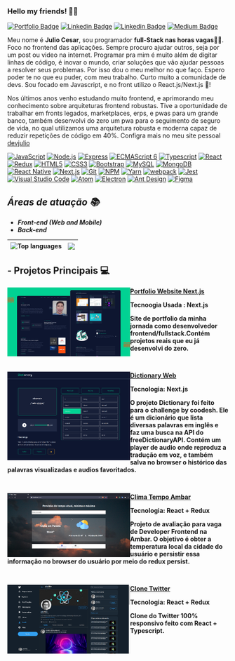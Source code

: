 ### Hello my friends! 🙋‍♂️

[![Portfolio Badge](https://img.shields.io/badge/Developer-Portifólio-black)](https://devjulio.com.br)
[![Linkedin Badge](https://img.shields.io/badge/-LinkedIn-blue?style=flat-square&logo=Linkedin&logoColor=white&link=https://www.linkedin.com/in/julio-cesar-filho-759653171/)](https://www.linkedin.com/in/julio-cesar-filho-759653171/)
[![Linkedin Badge](https://img.shields.io/badge/-Gmail-red?style=flat-square&logo=Gmail&logoColor=white&link=mailto:rodriguesjuliocesar145@gmail.com)](mailto:rodriguesjuliocesar145@gmail.com)
[![Medium Badge](https://img.shields.io/badge/-Medium-292929?style=flat-square&labelColor=292929&logo=Medium&link=https://medium.com/@juliofilho12)](https://medium.com/@juliofilho12)

Meu nome é <strong>Julio Cesar</strong>, sou programador <strong>full-Stack nas horas vagas👨‍💻</strong>. Foco no frontend das aplicações. Sempre procuro ajudar outros, seja por um post ou video na internet. Programar pra mim é muito além de digitar linhas de código, é inovar o mundo, criar soluções que vão ajudar pessoas a resolver seus problemas. Por isso dou o meu melhor no que faço. Espero poder te no que eu puder, com meu trabalho. Curto muito a comunidade de devs. Sou focado em Javascript, e no front utilizo o React.js/Next.js 💙!

Nos últimos anos venho estudando muito frontend, e aprimorando meu conhecimento sobre arquiteturas frontend robustas. Tive a oportunidade de trabalhar em fronts legados, marketplaces, erps, e pwas para um grande banco, também desenvolvi do zero um pwa para o seguimento de seguro de vida, no qual utilizamos uma arquitetura robusta e moderna capaz de reduzir repetições de código em 40%. Configra mais no meu site pessoal <a href="https://devjulio.tk">devjulio</a>

<a href="https://developer.mozilla.org/en-US/docs/Web/JavaScript" title="JavaScript"><img src="https://github.com/tomchen/stack-icons/blob/master/logos/javascript.svg" alt="JavaScript" width="21px" height="21px"></a>
<a href="https://nodejs.org/" title="Node.js"><img src="https://github.com/tomchen/stack-icons/blob/master/logos/nodejs-icon.svg" alt="Node.js" width="21px" height="21px"></a>
<a href="https://expressjs.com/" title="Express"><img src="https://github.com/MarioTerron/logo-images/blob/master/logos/expressjs.png" alt="Express" width="100px" height="21px"></a>
<a href="https://tc39.es/ecma262/" title="ECMAScript 6"><img src="https://github.com/tomchen/stack-icons/blob/master/logos/es6.svg" alt="ECMAScript 6" width="21px" height="21px"></a>
<a href="https://www.typescriptlang.org/" title="Typescript"><img src="https://github.com/tomchen/stack-icons/blob/master/logos/typescript-icon.svg" alt="Typescript" width="21px" height="21px"></a>
<a href="https://reactjs.org/" title="React"><img src="https://github.com/tomchen/stack-icons/blob/master/logos/react.svg" alt="React" width="21px" height="21px"></a>
<a href="https://redux.js.org/" title="Redux"><img src="https://github.com/tomchen/stack-icons/blob/master/logos/redux.svg" alt="Redux" width="21px" height="21px"></a>
<a href="https://www.w3.org/TR/html5/" title="HTML5"><img src="https://github.com/tomchen/stack-icons/blob/master/logos/html-5.svg" alt="HTML5" width="21px" height="21px"></a>
<a href="https://www.w3.org/TR/CSS/" title="CSS3"><img src="https://github.com/tomchen/stack-icons/blob/master/logos/css-3.svg" alt="CSS3" width="21px" height="21px"></a>
<a href="https://getbootstrap.com/" title="Bootstrap"><img src="https://github.com/tomchen/stack-icons/blob/master/logos/bootstrap.svg" alt="Bootstrap" width="21px" height="21px"></a>
<a href="https://dev.mysql.com/" title="MySQL"><img src="https://github.com/tomchen/stack-icons/blob/master/logos/mysql.svg" alt="MySQL" width="21px" height="21px"></a>
<a href="https://www.mongodb.org/" title="MongoDB"><img src="https://github.com/tomchen/stack-icons/blob/master/logos/mongodb-icon.svg" alt="MongoDB" width="21px" height="21px"></a>
<a href="https://reactnative.dev/" title="React Native"><img src="https://github.com/tomchen/stack-icons/blob/master/logos/react.svg" alt="React Native" width="21px" height="21px"></a>
<a href="" title="Next.js"><img src="https://github.com/tomchen/stack-icons/blob/master/logos/nextjs.svg" alt="Next.js" 
width="21px" height="21px"></a>
<a href="https://git-scm.com/" title="Git"><img src="https://github.com/tomchen/stack-icons/blob/master/logos/git-icon.svg" alt="Git" width="21px" height="21px"></a>
<a href="https://www.npmjs.com/" title="NPM"><img src="https://github.com/tomchen/stack-icons/blob/master/logos/npm.svg" alt="NPM" width="21px" height="21px"></a>
<a href="https://yarnpkg.com/" title="Yarn"><img src="https://github.com/tomchen/stack-icons/blob/master/logos/yarn.svg" alt="Yarn" width="21px" height="21px"></a>
<a href="https://webpack.js.org/" title="webpack"><img src="https://github.com/tomchen/stack-icons/blob/master/logos/webpack.svg" alt="webpack" width="21px" height="21px"></a>
<a href="https://jestjs.io/" title="Jest"><img src="https://github.com/tomchen/stack-icons/blob/master/logos/jest.svg" alt="Jest" width="21px" height="21px"></a>
<a href="https://code.visualstudio.com/" title="Visual Studio Code"><img src="https://github.com/tomchen/stack-icons/blob/master/logos/visual-studio-code.svg" alt="Visual Studio Code" width="21px" height="21px"></a>
<a href="https://atom.io/" title="Atom"><img src="https://github.com/tomchen/stack-icons/blob/master/logos/atom.svg" alt="Atom" width="21px" height="21px"></a>
<a href="https://electron.atom.io/" title="Electron"><img src="https://github.com/tomchen/stack-icons/blob/master/logos/electron.svg" alt="Electron" width="21px" height="21px"></a>
<a href="https://ant.design/" title="Ant Design"><img src="https://github.com/tomchen/stack-icons/blob/master/logos/ant-design.svg" alt="Ant Design" width="21px" height="21px"></a>
<a href="http://figma.com" title="Figma"><img src="https://camo.githubusercontent.com/9c25db6c8f2f83863c65be2cc47543020be957662831452aa5a7d6d81129f6fe/68747470733a2f2f63646e2e737667706f726e2e636f6d2f6c6f676f732f6669676d612e737667" alt="Figma" width="21px" height="21px"></a>

## **_Áreas de atuação 📚_**

- **_Front-end (Web and Mobile)_**
- **_Back-end_**

|<a><img align="center" src="https://github-readme-stats.vercel.app/api/top-langs/?username=JulioCesar012&layout=compact" alt="Top languages"/></a> | <a><img align="center" src="http://github-profile-summary-cards.vercel.app/api/cards/profile-details?username=JulioCesar012&theme=nord_dark" ></a> |
| ------------- | ------------- |

## - Projetos Principais 💻

<p align="left">
<a href="https://github.com/JulioCesar012/portfolio-website-nextjs#readme" title="Portfolio Website Next.js"><img src="https://github.com/JulioCesar012/portfolio-website-nextjs/blob/main/public/images/juliofilho_website.png" width="280px" align="left" title="Portfolio Website Next.js"/></a>
<a href="https://github.com/JulioCesar012/portfolio-website-nextjs"><strong>Portfolio Website Next.js</strong></a>
 
<strong>Tecnoogia Usada : Next.js</strong>

<strong>Site de portfolio da minha jornada como desenvolvedor frontend/fullstack.Contém projetos reais que eu já desenvolvi do zero.</strong></p><br>

<p align="left">
<a href="https://github.com/JulioCesar012/dictionary_web/blob/main/README.md" title="dictionary_web"><img src="https://github.com/JulioCesar012/dictionary_web/raw/main/public/dictionary.png" width="280px" align="left" title="Dictionary Web"/></a>
<a href="https://github.com/JulioCesar012/dictionary_web"><strong>Dictionary Web</strong></a>
 
<strong>Tecnologia: Next.js</strong>

<strong>O projeto Dictionary foi feito para o challenge by coodesh. Ele é um dicionário que lista diversas palavras em inglês e faz uma busca na API do freeDictionaryAPI. Contém um player de audio onde reproduz a tradução em voz, e também salva no browser o histórico das palavras visualizadas e audios favoritados.</strong></p><br>
</div>

<p align="left">
<a href="https://github.com/JulioCesar012/ClimaTempoAmbar/blob/master/README.md" title="ClimaTempoAmbar"><img src="https://github.com/JulioCesar012/ClimaTempoAmbar/raw/master/src/assets/TelaInicialPC.png" width="280px" align="left" title="ClimaTempoAmbar"/></a>
    
<a href="https://github.com/JulioCesar012/ClimaTempoAmbar"><strong>Clima Tempo Ambar</strong></a>
 
<strong>Tecnologia: React + Redux</strong>

<strong>Projeto de avaliação para vaga de Developer Frontend na Ambar. O objetivo é obter a temperatura local da cidade do usuário e persistir essa informação no browser do usuário por meio do redux persist.</strong></p><br>

<p align="left">
<a href="https://github.com/JulioCesar012/Clone_Twitter/blob/master/README.md" title="Clone_Twitter"><img src="https://github.com/JulioCesar012/Clone_Twitter/raw/master/github/clone_twitter.png" width="280px" align="left" title="Clone_Twitter"/></a>
    
<a href="https://github.com/JulioCesar012/Clone_Twitter"><strong>Clone Twitter</strong></a>
 
<strong>Tecnologia: React + Redux</strong>

<strong>Clone do Twitter 100% responsivo feito com React + Typescript.</strong></p><br>

</div>
